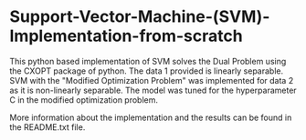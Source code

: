 # Support-Vector-Machine-(SVM)-Implementation-from-scratch

This python based implementation of SVM solves the Dual Problem using the CXOPT package of python. The data 1 provided is linearly separable. SVM with the "Modified Optimization Problem" was implemented for data 2 as it is non-linearly separable. The model was tuned for the hyperparameter C in the modified optimization problem. 

More information about the implementation and the results can be found in the README.txt file. 
